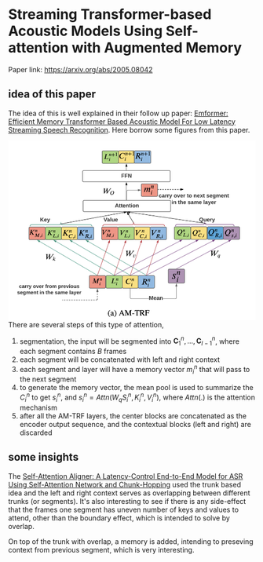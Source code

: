 # Streaming Transformer-based Acoustic Models Using Self-attention with Augmented Memory
Paper link: https://arxiv.org/abs/2005.08042
<!-- This sentence uses `$` delimiters to show math inline:  $\sqrt{3x-1}+(1+x)^2$ -->

## idea of this paper
The idea of this is well explained in their follow up paper: [Emformer: Efficient Memory Transformer Based Acoustic Model For Low Latency Streaming Speech Recognition](https://arxiv.org/abs/2010.10759). Here borrow some figures from this paper.

<img src="./figures/am_trf.png"
     alt="AM-TRF"
     style="float: left; margin-right: 10px;" />
     <!-- ![This is the caption\label{mylabel}](./figures/am_trf.png) -->

There are several steps of this type of attention,

1. segmentation, the input will be segmented into $\textbf{C}_1^n,...,\textbf{C}_{I-1}^n$, where each segment contains $B$ frames
2. each segment will be concatenated with left and right context
3. each segment and layer will have a memory vector $m_i^n$ that will pass to the next segment 
4. to generate the memory vector, the mean pool is used to summarize the $C_i^n$ to get $s_i^n$, and $s_i^n=Attn(W_qS_i^n, K_i^n,V_i^n)$, where $Attn(.)$ is the attention mechanism
5. after all the AM-TRF layers, the center blocks are concatenated as the encoder output sequence, and the contextual blocks (left and right) are discarded

## some insights
The [Self-Attention Aligner: A Latency-Control End-to-End Model for ASR Using Self-Attention Network and Chunk-Hopping](https://arxiv.org/abs/1902.06450) used the trunk based idea and the left and right context serves as overlapping between different trunks (or segments). It's also interesting to see if there is any side-effect that the frames one segment has uneven number of keys and values to attend, other than the boundary effect, which is intended to solve by overlap.

On top of the trunk with overlap, a memory is added, intending to preseving context from previous segment, which is very interesting.

 

